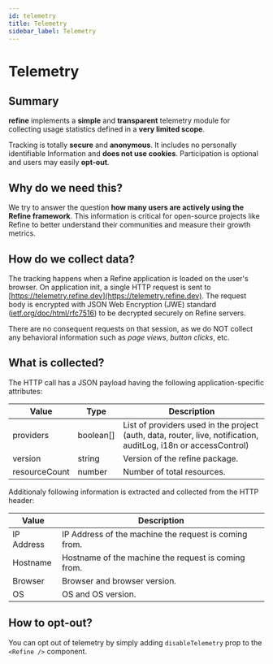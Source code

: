 ```yaml
---
id: telemetry
title: Telemetry
sidebar_label: Telemetry
---
```


# Telemetry


## Summary

**refine** implements a **simple** and **transparent** telemetry module for collecting usage statistics defined in a **very limited scope**. 

Tracking is totally **secure** and **anonymous**. It includes no personally identifiable Information and **does not use cookies**. Participation is optional and users may easily **opt-out**.


## Why do we need this?

We try to answer the question **how many users are actively using the Refine framework**. This information is critical for open-source projects like Refine to better understand their communities and measure their growth metrics.


## How do we collect data?

The tracking happens when a Refine application is loaded on the user's browser. On application init, a single HTTP request is sent to [https://telemetry.refine.dev](https://telemetry.refine.dev). The request body is encrypted with JSON Web Encryption (JWE) standard  ([ietf.org/doc/html/rfc7516](https://datatracker.ietf.org/doc/html/rfc7516)) to be decrypted securely on Refine servers.

There are no consequent requests on that session, as we do NOT collect any behavioral information such as _page views_, _button clicks_, etc.


## What is collected?

The HTTP call has a JSON payload having the following application-specific attributes:

| Value         | Type      | Description                                                                                                     |
| ------------- | --------- | --------------------------------------------------------------------------------------------------------------- |
| providers     | boolean[] | List of providers used in the project (auth, data, router, live, notification, auditLog, i18n or accessControl) |
| version       | string    | Version of the refine package.                                                                                  |
| resourceCount | number    | Number of total resources.                                                                                      |

Additionaly following information is extracted and collected from the HTTP header:

| Value      | Description                                           |
| ---------- | ----------------------------------------------------- |
| IP Address | IP Address of the machine the request is coming from. |
| Hostname   | Hostname of the machine the request is coming from.   |
| Browser    | Browser and browser version.                          |
| OS         | OS and OS version.                                    |

## How to opt-out?

You can opt out of telemetry by simply adding `disableTelemetry` prop to the `<Refine />` component.